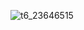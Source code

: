![t6_23646515](https://user-images.githubusercontent.com/17806205/213066526-8715d754-31b4-4e28-a698-743f143c5bc0.jpg)